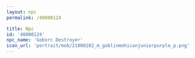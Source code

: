 ```yaml
---
layout: npc
permalink: /40000124

title: Npc
id: '40000124'
npc_name: 'Goborc Destroyer'
icon_url: 'portrait/mob/21000282_m_goblinmohicanjuniorpurple_p.png'
---
```

